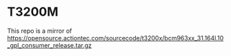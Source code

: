 # T3200M

This repo is a mirror of https://opensource.actiontec.com/sourcecode/t3200x/bcm963xx_31.164l.10_gpl_consumer_release.tar.gz
